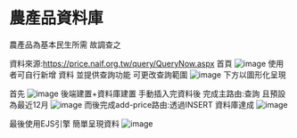 # 農產品資料庫
農產品為基本民生所需 故調查之

資料來源:https://price.naif.org.tw/query/QueryNow.aspx
首頁
![image](https://github.com/user-attachments/assets/f09a4845-240f-462f-96e3-1aa539ad9ffc)
使用者可自行新增 資料
並提供查詢功能 可更改查詢範圍
![image](https://github.com/user-attachments/assets/4a5ab34e-e788-474c-9798-2449680b46a6)
下方以圖形化呈現

首先
![image](https://github.com/user-attachments/assets/e897d58c-230f-49cd-99ba-a41f46f56410)
後端建置+資料庫建置
手動插入完資料後 完成主路由:查詢 且預設為最近12月
![image](https://github.com/user-attachments/assets/3dacb993-5bf5-473c-a12e-1542d6e12595)
而後完成add-price路由:透過INSERT 資料庫達成
![image](https://github.com/user-attachments/assets/ee1f0b90-9f14-4546-98b0-abaa22171195)


最後使用EJS引擎 簡單呈現資料
![image](https://github.com/user-attachments/assets/3498c41e-3d34-4e36-93a3-e1de4fd293f6)

